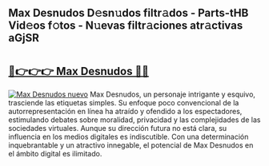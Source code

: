 ## Max Desnudos D𝚎sn𝚞dos filtr𝚊dos - Parts-tHB Vid𝚎os f𝚘tos - N𝚞evas filtr𝚊ciones atr𝚊ctivas aGjSR

# <h2><a href="http://mbc3kpb.tromn.icu/?c=Max+Desnudos">🔗👉👉👉 Max Desnudos 🔗🔗</a></h2>

[![Max Desnudos nuevo](https://i.imgur.com/pEAQMta.gif)](http://mbc3kpb.tromn.icu/?c=Max+Desnudos)
Max Desnudos, un personaje intrigante y esquivo, trasciende las etiquetas simples. Su enfoque poco convencional de la autorrepresentación en línea ha atraído y ofendido a los espectadores, estimulando debates sobre moralidad, privacidad y las complejidades de las sociedades virtuales. Aunque su dirección futura no está clara, su influencia en los medios digitales es indiscutible. Con una determinación inquebrantable y un atractivo innegable, el potencial de Max Desnudos en el ámbito digital es ilimitado.
